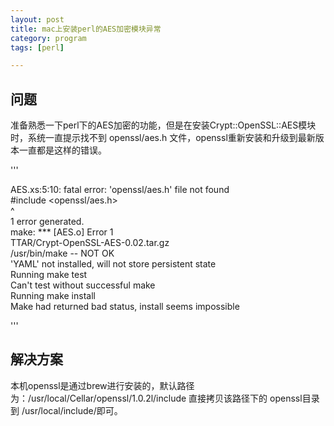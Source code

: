 ```yaml
---
layout: post  
title: mac上安装perl的AES加密模块异常  
category: program  
tags: [perl]  

--- 
```


## 问题

准备熟悉一下perl下的AES加密的功能，但是在安装Crypt::OpenSSL::AES模块时，系统一直提示找不到 openssl/aes.h 文件，openssl重新安装和升级到最新版本一直都是这样的错误。

'''

AES.xs:5:10: fatal error: 'openssl/aes.h' file not found  
 #include <openssl/aes.h>  
         ^  
1 error generated.  
make: *** [AES.o] Error 1  
  TTAR/Crypt-OpenSSL-AES-0.02.tar.gz  
    /usr/bin/make -- NOT OK  
'YAML' not installed, will not store persistent state  
Running make test  
  Can't test without successful make  
Running make install  
  Make had returned bad status, install seems impossible  

'''

##  解决方案

本机openssl是通过brew进行安装的，默认路径为：/usr/local/Cellar/openssl/1.0.2l/include
直接拷贝该路径下的 openssl目录到 /usr/local/include/即可。